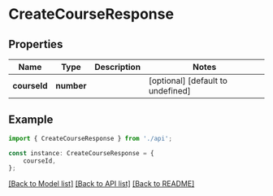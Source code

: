 # CreateCourseResponse


## Properties

Name | Type | Description | Notes
------------ | ------------- | ------------- | -------------
**courseId** | **number** |  | [optional] [default to undefined]

## Example

```typescript
import { CreateCourseResponse } from './api';

const instance: CreateCourseResponse = {
    courseId,
};
```

[[Back to Model list]](../README.md#documentation-for-models) [[Back to API list]](../README.md#documentation-for-api-endpoints) [[Back to README]](../README.md)

